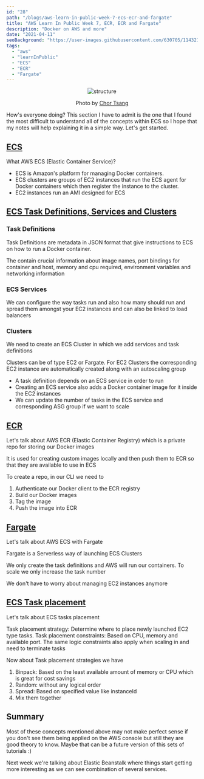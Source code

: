 ```yaml
---
id: "28"
path: "/blogs/aws-learn-in-public-week-7-ecs-ecr-and-fargate"
title: "AWS Learn In Public Week 7, ECR, ECR and Fargate"
description: "Docker on AWS and more"
date: "2021-04-11"
seoBackground: "https://user-images.githubusercontent.com/630705/114321478-d5959a00-9b12-11eb-84e0-b29be033d527.jpeg"
tags:
  - "aws"
  - "learnInPublic"
  - "ECS"
  - "ECR"
  - "Fargate"
---
```


<p align="center">
  <img src="https://user-images.githubusercontent.com/630705/114321484-ddedd500-9b12-11eb-81d1-f59c68c5e2bf.jpeg"
    alt="structure">
  </img>
  <p align="center">
    Photo by <a
      href="https://unsplash.com/@chortsang"
      target=”_blank” rel="noopener noreferrer">Chor Tsang</a>
  </p>
</p>

How's everyone doing? This section I have to admit is the one that I found the most difficult to understand all of the concepts within ECS so I hope that my notes will help explaining it in a simple way. Let's get started.

## <a href="https://twitter.com/harrisgeo88/status/1379041394141003781" target=”_blank” rel="noopener noreferrer">ECS</a>

What AWS ECS (Elastic Container Service)?

- ECS is Amazon's platform for managing Docker containers.
- ECS clusters are groups of EC2 instances that run the ECS agent for Docker containers which then register the instance to the cluster.
- EC2 instances run an AMI designed for ECS

## <a href="https://twitter.com/harrisgeo88/status/1379406049552310272" target=”_blank” rel="noopener noreferrer">ECS Task Definitions, Services and Clusters</a>

### Task Definitions

Task Definitions are metadata in JSON format that give instructions to ECS on how to run a Docker container.

The contain crucial information about image names, port bindings for container and host, memory and cpu required, environment variables and networking information

### ECS Services

We can configure the way tasks run and also how many should run and spread them amongst your EC2 instances and can also be linked to load balancers

### Clusters

We need to create an ECS Cluster in which we add services and task definitions

Clusters can be of type EC2 or Fargate. For EC2 Clusters the corresponding EC2 instance are automatically created along with an autoscaling group

- A task definition depends on an ECS service in order to run
- Creating an ECS service also adds a Docker container image for it inside the EC2 instances
- We can update the number of tasks in the ECS service and corresponding ASG group if we want to scale

## <a href="https://twitter.com/harrisgeo88/status/1379770448989155347" target=”_blank” rel="noopener noreferrer">ECR</a>

Let's talk about AWS ECR (Elastic Container Registry) which is a private repo for storing our Docker images

It is used for creating custom images locally and then push them to ECR so that they are available to use in ECS

To create a repo, in our CLI we need to

1. Authenticate our Docker client to the ECR registry
2. Build our Docker images
3. Tag the image
4. Push the image into ECR

## <a href="https://twitter.com/harrisgeo88/status/1380130571800612872" target=”_blank” rel="noopener noreferrer">Fargate</a>

Let's talk about AWS ECS with Fargate

Fargate is a Serverless way of launching ECS Clusters

We only create the task definitions and AWS will run our containers. To scale we only increase the task number

We don't have to worry about managing EC2 instances anymore

## <a href="https://twitter.com/harrisgeo88/status/1380494469494046720" target=”_blank” rel="noopener noreferrer">ECS Task placement</a>

Let's talk about ECS tasks placement

Task placement strategy: Determine where to place newly launched EC2 type tasks. Task placement constraints: Based on CPU, memory and available port. The same logic constraints also apply when scaling in and need to terminate tasks

Now about Task placement strategies we have

1. Binpack: Based on the least available amount of memory or CPU which is great for cost savings
2. Random: without any logical order
3. Spread: Based on specified value like instanceId
4. Mix them together

## Summary

Most of these concepts mentioned above may not make perfect sense if you don't see them being applied on the AWS console but still they are good theory to know. Maybe that can be a future version of this sets of tutorials :)

Next week we're talking about Elastic Beanstalk where things start getting more interesting as we can see combination of several services.